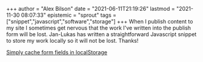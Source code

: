 +++
author = "Alex Bilson"
date = "2021-06-11T21:19:26"
lastmod = "2021-11-30 08:07:33"
epistemic = "sprout"
tags = ["snippet","javascript","software","storage"]
+++
When I publish content to my site I sometimes get nervous that the work I've written into the publish form will be lost. Jan-Lukas has written a straightforward Javascript snippet to store my work locally so it will not be lost. Thanks!

[Simply cache form fields in localStorage](https://jlelse.blog/dev/form-cache-localstorage)

